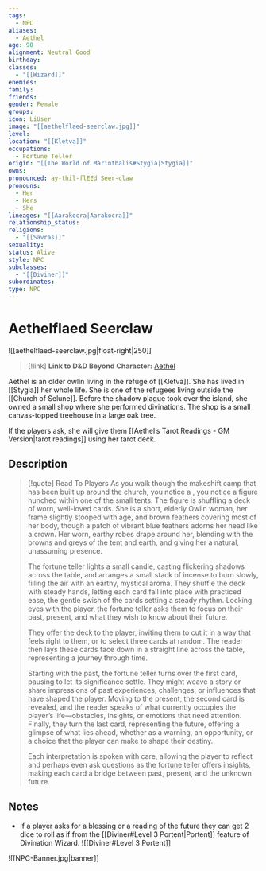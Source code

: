 ```yaml
---
tags:
  - NPC
aliases:
  - Aethel
age: 90
alignment: Neutral Good
birthday: 
classes:
  - "[[Wizard]]"
enemies: 
family: 
friends: 
gender: Female
groups: 
icon: LiUser
image: "[[aethelflaed-seerclaw.jpg]]"
level: 
location: "[[Kletva]]"
occupations:
  - Fortune Teller
origin: "[[The World of Marinthalis#Stygia|Stygia]]"
owns: 
pronounced: ay-thil-flEEd Seer-claw
pronouns:
  - Her
  - Hers
  - She
lineages: "[[Aarakocra|Aarakocra]]"
relationship_status: 
religions:
  - "[[Savras]]"
sexuality: 
status: Alive
style: NPC
subclasses:
  - "[[Diviner]]"
subordinates: 
type: NPC
---
```


# Aethelflaed Seerclaw

![[aethelflaed-seerclaw.jpg|float-right|250]]
>[!link] **Link to D&D Beyond Character:** [Aethel](https://www.dndbeyond.com/characters/135853698)

Aethel is an older owlin living in the refuge of [[Kletva]]. She has lived in [[Stygia]] her whole life. She is one of the refugees living outside the [[Church of Selune]]. Before the shadow plague took over the island, she owned a small shop where she performed divinations. The shop is a small canvas-topped treehouse in a large oak tree.

If the players ask, she will give them [[Aethel’s Tarot Readings - GM Version|tarot readings]] using her tarot deck.

## Description

>[!quote] Read To Players
>As you walk though the makeshift camp that has been built up around the church, you notice a , you notice a figure hunched within one of the small tents. The figure is shuffling a deck of worn, well-loved cards. She is a short, elderly Owlin woman, her frame slightly stooped with age, and brown feathers covering most of her body, though a patch of vibrant blue feathers adorns her head like a crown. Her worn, earthy robes drape around her, blending with the browns and greys of the tent and earth, and giving her a natural, unassuming presence.
>
>The fortune teller lights a small candle, casting flickering shadows across the table, and arranges a small stack of incense to burn slowly, filling the air with an earthy, mystical aroma. They shuffle the deck with steady hands, letting each card fall into place with practiced ease, the gentle swish of the cards setting a steady rhythm. Locking eyes with the player, the fortune teller asks them to focus on their past, present, and what they wish to know about their future.
>
>They offer the deck to the player, inviting them to cut it in a way that feels right to them, or to select three cards at random. The reader then lays these cards face down in a straight line across the table, representing a journey through time.
>
>Starting with the past, the fortune teller turns over the first card, pausing to let its significance settle. They might weave a story or share impressions of past experiences, challenges, or influences that have shaped the player. Moving to the present, the second card is revealed, and the reader speaks of what currently occupies the player’s life—obstacles, insights, or emotions that need attention. Finally, they turn the last card, representing the future, offering a glimpse of what lies ahead, whether as a warning, an opportunity, or a choice that the player can make to shape their destiny.
>
>Each interpretation is spoken with care, allowing the player to reflect and perhaps even ask questions as the fortune teller offers insights, making each card a bridge between past, present, and the unknown future.

## Notes

- If a player asks for a blessing or a reading of the future they can get 2 dice to roll as if from the [[Diviner#Level 3 Portent|Portent]] feature of Divination Wizard.
![[Diviner#Level 3 Portent]]



![[NPC-Banner.jpg|banner]]
